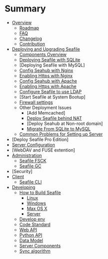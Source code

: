 # Summary

* [Overview](overview/README.md)
   * [Roadmap](roadmap.md)
   * [FAQ](faq.md)
   * [Changelog](changelog.md)
   * [Contribution](contribution.md)
* [Deploying and Upgrading Seafile](deploy/README.md)
   * [Components Overview](deploy/components.md)
   * [Deploying Seafile with SQLite](deploy/using_sqlite.md)
   * [Deploying Seafile with MySQL]
   * [Config Seahub with Nginx](deploy/deploy_with_nginx.md)
   * [Enabling Https with Nginx](deploy/https_with_nginx.md)
   * [Config Seahub with Apache](deploy/deploy_with_apache.md)
   * [Enabling Https with Apache](deploy/https_with_apache.md)
   * [Configure Seafile to use LDAP](deploy/using_ldap.md)
   * [Start Seafile at System Bootup]
   * [Firewall settings](deploy/using_firewall.md)
   * Other Deployment Issues
      * [Add Memcached]
      * [Deploy Seafile behind NAT](deploy/deploy_Seafile_behind_NAT.md)
      * [Deploy Seahub at Non-root domain]
      * [Migrate From SQLite to MySQL](deploy/migrate_from_sqlite_to_mysql.md)
   * [Common Problems for Setting up Server](deploy/common_problems_for_setting_up_server.md)
* [Deploy Seafile Pro Edition]
* [Server Configuration](deploy/server_configuration.md)
* [WebDAV and FUSE extention]
* [Administration](maintain/README.md)
   * [Seafile FSCK](maintain/seafile_fsck.md)
   * [Seafile GC](maintain/seafile_gc.md)
* [Security]
* [Client](client/client.md)
   * [Seafile CLI](client/seafile_cli.md)
* [Developing](develop/README.md)
   * [How to Build Seafile](build_seafile/README.md)
       * [Linux](build_seafile/linux.md)
       * [Windows](build_seafile/windows.md)
       * [Max OS X](build_seafile/osx.md)
       * [Server](build_seafile/server.md)
   * [Develop env](develop/env.md)
   * [Code Standard](develop/code_standard.md)
   * [Web API](develop/web_api.md)
   * [Python API](develop/python_api.md)
   * [Data Model](develop/data_model.md)
   * [Server Components](develop/server-components.md)
   * [Sync algorithm](develop/sync_algorithm.md)

